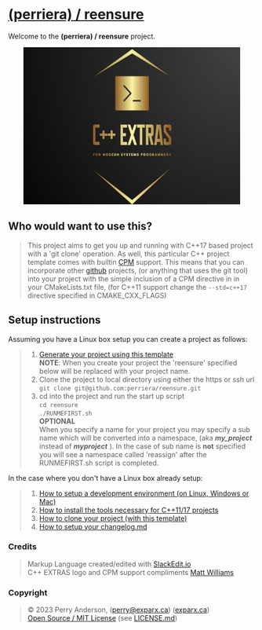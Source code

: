 


# [(perriera) / reensure](https://github.com/perriera/reensure)

Welcome to the **(perriera) / reensure** project.

<div align="center">
  <img width="442" height="320" src="assets/extras.png">
  <br>
</div>

## Who would want to use this?

> This project aims to get you up and running with C++17 based project with a 'git clone' operation. As well, this particular C++ project template comes with builtin [CPM](https://github.com/cpm-cmake/CPM.cmake) support. This means that you can incorporate other [github](https://github.com) projects, (or anything that uses the git tool) into your project with the simple inclusion of a CPM directive in in your CMakeLists.txt file, (for C++11 support change the `--std=c++17` directive specified in CMAKE_CXX_FLAGS)

## Setup instructions
Assuming you have a Linux box setup you can create a project as follows:
> 1. [Generate your project using this template](https://github.com/perriera/reensure/generate)<br/>
> **NOTE**: 
> When you create your project the 'reensure' specified <br/>below will be replaced with your project name.<br/>
> 2. Clone the project to local directory using either the https or ssh url<br/>
> `git clone git@github.com:perriera/reensure.git`
> 3. cd into the project and run the start up script<br/>
> `cd reensure`<br/>
> `./RUNMEFIRST.sh`<br/>
> **OPTIONAL** <br/>
> When you specify a name for your project you may specify a sub name which will be converted into a namespace, (aka ***my_project*** instead of ***myproject*** ). In the case of sub name is **not** specified you will see a namespace called 'reassign' after the RUNMEFIRST.sh script is completed.

In the case where you don't have a Linux box already setup:
> 1. [How to setup a development environment (on Linux, Windows or Mac)](https://github.com/perriera/reensure/blob/dev/docs/ENVIRONMENT.md)
> 2. [How to install the tools necessary for C++11/17 projects](https://github.com/perriera/reensure/blob/dev/docs/INSTALL.md)
 >3. [How to clone your project (with this template)](https://github.com/perriera/reensure/blob/dev/docs/CLONE.md)
> 4. [How to setup your changelog.md](https://github.com/perriera/reensure/blob/dev/docs/CHANGELOG.md)

### Credits
> Markup Language created/edited with [SlackEdit.io](https://stackedit.io/app#)<br/>
> C++ EXTRAS logo and CPM support compliments [Matt Williams](https://github.com/thebashpotato)<br/>

### Copyright
> © 2023 Perry Anderson, (perry@exparx.ca) ([exparx.ca](https://www.exparx.ca/))<br/>
> [Open Source / MIT License](https://opensource.org/licenses/MIT) (see [LICENSE.md](https://github.com/perriera/reensure/blob/dev/LICENSE.md))<br/>

